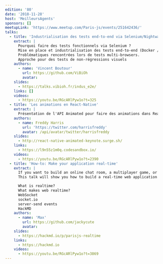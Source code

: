 ```yaml
---
edition: '80'
date: '2018-11-28'
host: 'MeilleursAgents'
sponsors: []
meetupLink: 'https://www.meetup.com/Paris-js/events/251642436/'
talks:
  - title: 'Industrialisation des tests end-to-end via Selenium/Nightwatch/Browserstack'
    extract: |
      Pourquoi faire des tests fonctionnels via Selenium ?
      Mise en place et industrialisation des tests end-to-end (Docker / Nightwatch / Browserstack)
      Problématiques rencontrées lors de tests multi-browsers.
      Approche pour des tests de non-régressions visuels
    authors:
      - name: 'Vincent Boutour'
        url: https://github.com/ViBiOh
        avatar:
    slides:
      - https://talks.vibioh.fr/indus_e2e/
    links: []
    videos:
      - https://youtu.be/RGcARlPyw1o?t=325
  - title: 'Les animations en React-Native'
    extract: |
      Présentation de l'API Animated pour faire des animations dans React-Native. Avec comme exemple : comment refaire un effet parallaxe au scroll bounce.
    authors:
      - name: Freddy Harris
        url: 'https://twitter.com/harrisfreddy'
        avatar: /api/avatar/twitter/harrisfreddy
    slides:
      - http://react-native-animated-keynote.surge.sh/
    links:
      - https://l9n55z1m0q.codesandbox.io/
    videos:
      - https://youtu.be/RGcARlPyw1o?t=2390
  - title: 'How-to: Make your application real-time'
    extract: |
      If you want to build an online chat room, a multiplayer game, or a collaborative platform in browsers, you need the power of real-time!
      This talk will show you how to build a real-time web application with socket.io and server-send events.

      What is realtime?
      What makes web realtime?
      WebSocket
      socket.io
      server-send events
      HackMD
    authors:
      - name: 'Max'
        url: https://github.com/jackycute
        avatar:
    slides:
      - https://hackmd.io/p/parisjs-realtime
    links:
      - https://hackmd.io
    videos:
      - https://youtu.be/RGcARlPyw1o?t=3869
---
```

